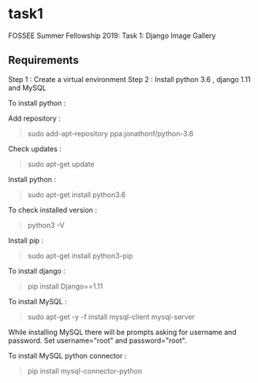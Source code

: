 # task1
FOSSEE Summer Fellowship 2019: Task 1: Django Image Gallery

## Requirements

Step 1 : Create a virtual environment 
Step 2 : Install python 3.6 , django 1.11 and MySQL 

To install python :

Add repository : 

> sudo add-apt-repository ppa:jonathonf/python-3.6


Check updates  : 

> sudo apt-get update

Install python : 

> sudo apt-get install python3.6

To check installed version : 

> python3 -V

Install pip : 

> sudo apt-get install python3-pip

To install django : 

> pip install Django==1.11

To install MySQL : 

> sudo apt-get -y -f install mysql-client mysql-server

While installing MySQL there will be prompts asking for username and password. Set username="root" and password="root".

To install MySQL python connector :

> pip install mysql-connector-python
